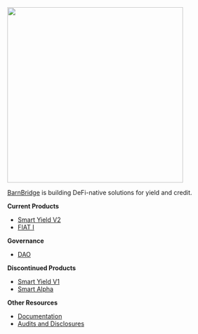 <img src="https://user-images.githubusercontent.com/97065474/236360402-014ee5d4-129c-4c8c-939c-288328bf58f0.png" width="400"/>

[BarnBridge](https://www.barnbridge.com/) is building DeFi-native solutions for yield and credit.

**Current Products**
- [Smart Yield V2](https://github.com/BarnBridge/BarnBridge-Protocol-V2)
- [FIAT I](https://github.com/fiatdao/fiat-i)

**Governance**
- [DAO](https://github.com/BarnBridge/BarnBridge-DAO)

**Discontinued Products**
- [Smart Yield V1](https://github.com/BarnBridge/BarnBridge-SmartYieldBonds)
- [Smart Alpha](https://github.com/BarnBridge/SmartAlpha)

**Other Resources**
- [Documentation](https://docs.barnbridge.com/)
- [Audits and Disclosures](https://github.com/BarnBridge/security)
